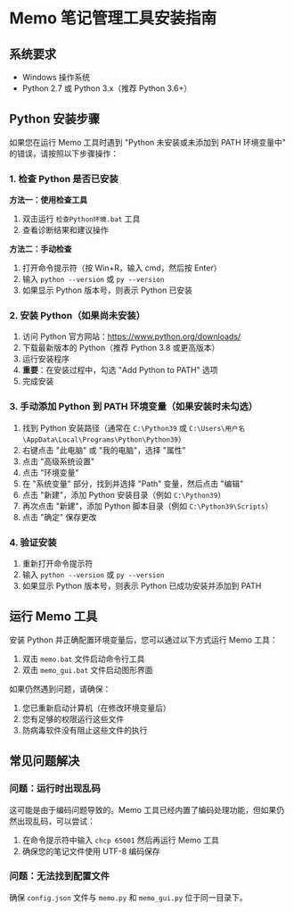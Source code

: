# Memo 笔记管理工具安装指南

## 系统要求

- Windows 操作系统
- Python 2.7 或 Python 3.x（推荐 Python 3.6+）

## Python 安装步骤

如果您在运行 Memo 工具时遇到 "Python 未安装或未添加到 PATH 环境变量中" 的错误，请按照以下步骤操作：

### 1. 检查 Python 是否已安装

**方法一：使用检查工具**

1. 双击运行 `检查Python环境.bat` 工具
2. 查看诊断结果和建议操作

**方法二：手动检查**

1. 打开命令提示符（按 Win+R，输入 cmd，然后按 Enter）
2. 输入 `python --version` 或 `py --version`
3. 如果显示 Python 版本号，则表示 Python 已安装

### 2. 安装 Python（如果尚未安装）

1. 访问 Python 官方网站：https://www.python.org/downloads/
2. 下载最新版本的 Python（推荐 Python 3.8 或更高版本）
3. 运行安装程序
4. **重要**：在安装过程中，勾选 "Add Python to PATH" 选项
5. 完成安装

### 3. 手动添加 Python 到 PATH 环境变量（如果安装时未勾选）

1. 找到 Python 安装路径（通常在 `C:\Python39` 或 `C:\Users\用户名\AppData\Local\Programs\Python\Python39`）
2. 右键点击 "此电脑" 或 "我的电脑"，选择 "属性"
3. 点击 "高级系统设置"
4. 点击 "环境变量"
5. 在 "系统变量" 部分，找到并选择 "Path" 变量，然后点击 "编辑"
6. 点击 "新建"，添加 Python 安装目录（例如 `C:\Python39`）
7. 再次点击 "新建"，添加 Python 脚本目录（例如 `C:\Python39\Scripts`）
8. 点击 "确定" 保存更改

### 4. 验证安装

1. 重新打开命令提示符
2. 输入 `python --version` 或 `py --version`
3. 如果显示 Python 版本号，则表示 Python 已成功安装并添加到 PATH

## 运行 Memo 工具

安装 Python 并正确配置环境变量后，您可以通过以下方式运行 Memo 工具：

1. 双击 `memo.bat` 文件启动命令行工具
2. 双击 `memo_gui.bat` 文件启动图形界面

如果仍然遇到问题，请确保：

1. 您已重新启动计算机（在修改环境变量后）
2. 您有足够的权限运行这些文件
3. 防病毒软件没有阻止这些文件的执行

## 常见问题解决

### 问题：运行时出现乱码

这可能是由于编码问题导致的。Memo 工具已经内置了编码处理功能，但如果仍然出现乱码，可以尝试：

1. 在命令提示符中输入 `chcp 65001` 然后再运行 Memo 工具
2. 确保您的笔记文件使用 UTF-8 编码保存

### 问题：无法找到配置文件

确保 `config.json` 文件与 `memo.py` 和 `memo_gui.py` 位于同一目录下。
